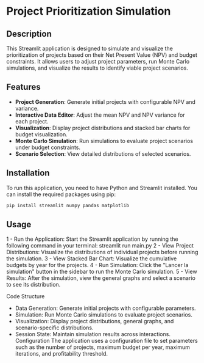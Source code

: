 
# Project Prioritization Simulation

## Description
This Streamlit application is designed to simulate and visualize the prioritization of projects based on their Net Present Value (NPV) and budget constraints. It allows users to adjust project parameters, run Monte Carlo simulations, and visualize the results to identify viable project scenarios.

## Features
- **Project Generation**: Generate initial projects with configurable NPV and variance.
- **Interactive Data Editor**: Adjust the mean NPV and NPV variance for each project.
- **Visualization**: Display project distributions and stacked bar charts for budget visualization.
- **Monte Carlo Simulation**: Run simulations to evaluate project scenarios under budget constraints.
- **Scenario Selection**: View detailed distributions of selected scenarios.

## Installation
To run this application, you need to have Python and Streamlit installed. You can install the required packages using pip:

```bash
pip install streamlit numpy pandas matplotlib
```

## Usage
1 - Run the Application: Start the Streamlit application by running the following command in your terminal: streamlit run main.py
2 - View Project Distributions: Visualize the distributions of individual projects before running the simulation.
3 - View Stacked Bar Chart: Visualize the cumulative budgets by year for the projects.
4 - Run Simulation: Click the "Lancer la simulation" button in the sidebar to run the Monte Carlo simulation.
5 - View Results: After the simulation, view the general graphs and select a scenario to see its distribution.

Code Structure
- Data Generation: Generate initial projects with configurable parameters.
- Simulation: Run Monte Carlo simulations to evaluate project scenarios.
- Visualization: Display project distributions, general graphs, and scenario-specific distributions.
- Session State: Maintain simulation results across interactions.
Configuration
The application uses a configuration file to set parameters such as the number of projects, maximum budget per year, maximum iterations, and profitability threshold.

